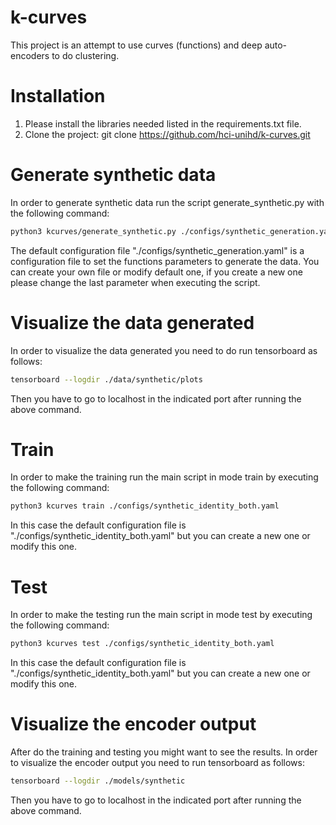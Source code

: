 # k-curves
This project is an attempt to use curves (functions) and deep auto-encoders to do clustering.

# Installation
1. Please install the libraries needed listed in the requirements.txt file.
2. Clone the project: git clone https://github.com/hci-unihd/k-curves.git

# Generate synthetic data
In order to generate synthetic data run the script generate_synthetic.py with the following command:

```bash
python3 kcurves/generate_synthetic.py ./configs/synthetic_generation.yaml
```

The default configuration file "./configs/synthetic_generation.yaml" is a configuration file to set the functions parameters to generate the data. You can create your own file or modify default one, if you create a new one please change the last parameter when executing the script.

# Visualize the data generated

In order to visualize the data generated you need to do run tensorboard as follows:
```bash
tensorboard --logdir ./data/synthetic/plots
```
Then you have to go to localhost in the indicated port after running the above command.

# Train
In order to make the training run the main script in mode train by executing the following command:

```bash
python3 kcurves train ./configs/synthetic_identity_both.yaml
```

In this case the default configuration file is "./configs/synthetic_identity_both.yaml" but you can create a new one or modify this one.

# Test

In order to make the testing run the main script in mode test by executing the following command:

```bash
python3 kcurves test ./configs/synthetic_identity_both.yaml  
```

In this case the default configuration file is "./configs/synthetic_identity_both.yaml" but you can create a new one or modify this one.


# Visualize the encoder output
After do the training and testing you might want to see the results. In order to visualize the encoder output you need to run tensorboard as follows:

```bash
tensorboard --logdir ./models/synthetic
```

Then you have to go to localhost in the indicated port after running the above command.









